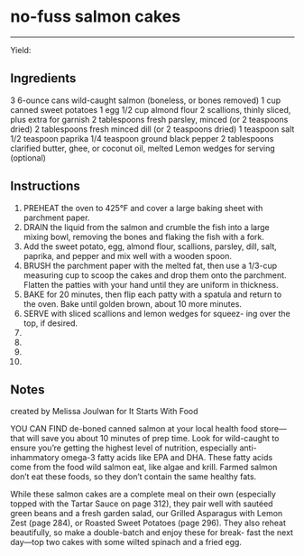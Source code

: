 # no-fuss salmon cakes
---
Yield: 

## Ingredients
3 6-ounce cans wild-caught salmon (boneless, or bones removed)
1 cup canned sweet potatoes
1 egg
1/2 cup almond flour
2 scallions, thinly sliced, plus extra for
garnish
2 tablespoons fresh parsley, minced
(or 2 teaspoons dried)
2 tablespoons fresh minced dill
(or 2 teaspoons dried)
1 teaspoon salt
1/2 teaspoon paprika
1/4 teaspoon ground black pepper
2 tablespoons clarified butter, ghee,
or coconut oil, melted
Lemon wedges for serving (optional)

## Instructions
1. PREHEAT the oven to 425°F and cover a large baking
sheet with parchment paper.
2. DRAIN the liquid from the salmon and crumble the fish
into a large mixing bowl, removing the bones and flaking
the fish with a fork. 
3. Add the sweet potato, egg, almond flour,
scallions, parsley, dill, salt, paprika, and pepper and mix
well with a wooden spoon.
4. BRUSH the parchment paper with the melted fat, then use
a 1/3-cup measuring cup to scoop the cakes and drop them
onto the parchment. Flatten the patties with your hand
until they are uniform in thickness.
5. BAKE for 20 minutes, then flip each patty with a spatula
and return to the oven. Bake until golden brown, about
10 more minutes.
6. SERVE with sliced scallions and lemon wedges for squeez-
ing over the top, if desired.
7. 
8. 
9. 
10. 

## Notes
created by Melissa Joulwan for It Starts With Food

YOU CAN FIND de-boned canned salmon at your local
health food store—that will save you about 10 minutes of prep
time. Look for wild-caught to ensure you’re getting the highest
level of nutrition, especially anti-inhammatory omega-3 fatty
acids like EPA and DHA. These fatty acids come from the
food wild salmon eat, like algae and krill. Farmed salmon
don’t eat these foods, so they don’t contain the same healthy
fats.


While these salmon cakes are a complete
meal on their own (especially topped
with the Tartar Sauce on page 312),
they pair well with sautéed green beans
and a fresh garden salad, our Grilled
Asparagus with Lemon Zest (page 284),
or Roasted Sweet Potatoes (page 296).
They also reheat beautifully, so make a
double-batch and enjoy these for break-
fast the next day—top two cakes with
some wilted spinach and a fried egg.